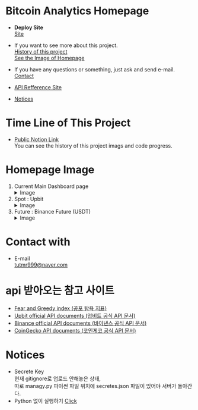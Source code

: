 # Bitcoin Analytics Homepage
- **Deploy Site**  
    [Site](https://enchanting-valkyrie-42fb0e.netlify.app/index.html)  

- If you want to see more about this project.  
    [History of this project](#time-line-of-this-project)  
    [See the Image of Homepage](#homepage-image)   
- If you have any questions or something, just ask and send e-mail.  
    [Contact](#contact-with)   
- [API Refference Site](#api-받아오는-참고-사이트)
- [Notices](#notices)

# Time Line of This Project
- [Public Notion Link](https://realleonsnotebook.notion.site/Crypto-Currency-Analystics-Homepage-e40f502468fa47cc9cd5fa54107560e2)  
    You can see the history of this project imags and code progress.



# Homepage Image
1. Current Main Dashboard page   
    <details>
    <summary>Image</summary>
    <img src="./site_image/MainDashboardpage_Summary_Ver_1.1.png" width="600px" height="300px" title="Summary" alt="Summary"></img><br/>
    <img src="./site_image/MaindashboardPage_top10_table.png" width="600px" height="300px" title="Top 10 table" alt="Top10Table"></img><br/>
    <img src="./site_image/MainDashboardPage_Gimchi_Premium.png" width="600px" height="300px" title="Gimchi Premium" alt="GimchiPremium"></img><br/>
    </details>
2. Spot : Upbit   
    <details>
    <summary>Image</summary>
    <img src="./site_image/Spot_page.png" width="600px" height="300px" title="Summary" alt="Summary"></img><br/>
    </details>
3. Future : Binance Future (USDT)   
    <details>
    <summary>Image</summary>
    <img src="./site_image/Future_page.png" width="600px" height="300px" title="Summary" alt="Summary"></img><br/>
    </details>

   
# Contact with
- E-mail  
    tutmr999@naver.com   

  
# api 받아오는 참고 사이트
- [Fear and Greedy index (공포 탐욕 지표)](https://alternative.me/crypto/api/)
- [Upbit official API documents (업비트 공식 API 문서)](https://docs.upbit.com/docs)
- [Binance official API documents (바이낸스 공식 API 문서)](https://binance-docs.github.io/apidocs/futures/en/#general-info)
- [CoinGecko API documents (코인게코 공식 API 문서)](https://www.coingecko.com/ko/api/documentation)

# Notices
- Secrete Key  
    현재 gitignore로 업로드 안해놓은 상태,  
    따로 managy.py 파이썬 파일 위치에 secretes.json 파일이 있어야 서버가 돌아간다.
- Python 없이 실행하기 [Click](/except_python)
